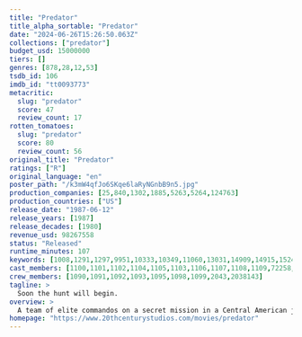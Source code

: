 ```yaml
---
title: "Predator"
title_alpha_sortable: "Predator"
date: "2024-06-26T15:26:50.063Z"
collections: ["predator"]
budget_usd: 15000000
tiers: []
genres: [878,28,12,53]
tsdb_id: 106
imdb_id: "tt0093773"
metacritic:
  slug: "predator"
  score: 47
  review_count: 17
rotten_tomatoes:
  slug: "predator"
  score: 80
  review_count: 56
original_title: "Predator"
ratings: ["R"]
original_language: "en"
poster_path: "/k3mW4qfJo6SKqe6laRyNGnbB9n5.jpg"
production_companies: [25,840,1302,1885,5263,5264,124763]
production_countries: ["US"]
release_date: "1987-06-12"
release_years: [1987]
release_decades: [1980]
revenue_usd: 98267558
status: "Released"
runtime_minutes: 107
keywords: [1008,1291,1297,9951,10333,10349,11060,13031,14909,14915,15248]
cast_members: [1100,1101,1102,1104,1105,1103,1106,1107,1108,1109,72258,1412253,24969,19540,20761,176448]
crew_members: [1090,1091,1092,1093,1095,1098,1099,2043,2038143]
tagline: >
  Soon the hunt will begin.
overview: >
  A team of elite commandos on a secret mission in a Central American jungle come to find themselves hunted by an extraterrestrial warrior.
homepage: "https://www.20thcenturystudios.com/movies/predator"
---
```

